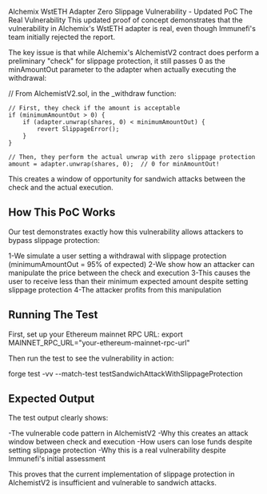 Alchemix WstETH Adapter Zero Slippage Vulnerability - Updated PoC
The Real Vulnerability
This updated proof of concept demonstrates that the vulnerability in Alchemix's WstETH adapter is real, even though Immunefi's team initially rejected the report.

The key issue is that while Alchemix's AlchemistV2 contract does perform a preliminary "check" for slippage protection, it still passes 0 as the minAmountOut parameter to the adapter when actually executing the withdrawal:

// From AlchemistV2.sol, in the _withdraw function:
```
// First, they check if the amount is acceptable
if (minimumAmountOut > 0) {
    if (adapter.unwrap(shares, 0) < minimumAmountOut) {
        revert SlippageError();
    }
}

// Then, they perform the actual unwrap with zero slippage protection
amount = adapter.unwrap(shares, 0);  // 0 for minAmountOut!
```
This creates a window of opportunity for sandwich attacks between the check and the actual execution.

## How This PoC Works
Our test demonstrates exactly how this vulnerability allows attackers to bypass slippage protection:

1-We simulate a user setting a withdrawal with slippage protection (minimumAmountOut = 95% of expected)
2-We show how an attacker can manipulate the price between the check and execution
3-This causes the user to receive less than their minimum expected amount despite setting slippage protection
4-The attacker profits from this manipulation

## Running The Test

First, set up your Ethereum mainnet RPC URL:
export MAINNET_RPC_URL="your-ethereum-mainnet-rpc-url"

Then run the test to see the vulnerability in action:

forge test -vv --match-test testSandwichAttackWithSlippageProtection

## Expected Output
The test output clearly shows:

-The vulnerable code pattern in AlchemistV2
-Why this creates an attack window between check and execution
-How users can lose funds despite setting slippage protection
-Why this is a real vulnerability despite Immunefi's initial assessment

This proves that the current implementation of slippage protection in AlchemistV2 is insufficient and vulnerable to sandwich attacks.
